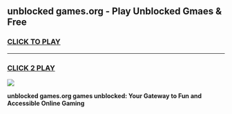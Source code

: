 
## unblocked games.org - Play Unblocked Gmaes & Free
<h3>
<a href="https://news.freeplayer.one?title=unblocked_games.org&ref=23F">CLICK TO PLAY</a></h3>
<hr>

<h3>
<a href="https://news.freeplayer.one?title=unblocked_games.org&ref=23F">CLICK 2 PLAY</a>
  
</h3>

<a href="https://news.freeplayer.one?title=unblocked_games.org&ref=23F/"><img src="https://clearcache.store/games.png"></a>


**unblocked games.org games unblocked: Your Gateway to Fun and Accessible Online Gaming**
